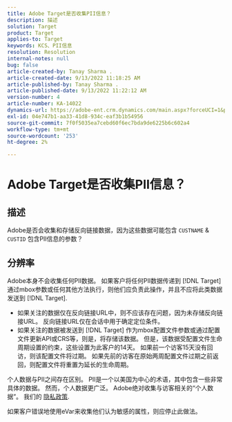 ```yaml
---
title: Adobe Target是否收集PII信息？
description: 描述
solution: Target
product: Target
applies-to: Target
keywords: KCS、PII信息
resolution: Resolution
internal-notes: null
bug: false
article-created-by: Tanay Sharma .
article-created-date: 9/13/2022 11:18:25 AM
article-published-by: Tanay Sharma .
article-published-date: 9/13/2022 11:22:12 AM
version-number: 4
article-number: KA-14022
dynamics-url: https://adobe-ent.crm.dynamics.com/main.aspx?forceUCI=1&pagetype=entityrecord&etn=knowledgearticle&id=a535a7c3-5533-ed11-9db1-002248086735
exl-id: 04e747b1-aa33-41d8-934c-eaf3b1b54956
source-git-commit: 7f0f5035ea7cebd60f6ec7bda9de6225b6c602a4
workflow-type: tm+mt
source-wordcount: '253'
ht-degree: 2%

---
```


# Adobe Target是否收集PII信息？

## 描述

Adobe是否会收集和存储反向链接数据，因为这些数据可能包含 `CUSTNAME` &amp; `CUSTID` 包含PII信息的参数？

## 分辨率




Adobe本身不会收集任何PII数据。 如果客户将任何PII数据传递到 [!DNL Target] 通过mbox参数或任何其他方法执行，则他们应负责此操作，并且不应将此类数据发送到 [!DNL Target].



- 如果关注的数据仅在反向链接URL中，则不应该存在问题，因为未存储反向链接URL。 反向链接URL仅在会话中用于确定定位条件。
- 如果关注的数据被发送到 [!DNL Target] 作为mbox配置文件参数或通过配置文件更新API或CRS等，则是，将存储该数据。 但是，该数据受配置文件生命周期设置的约束，这些设置为此客户的14天。 如果前一个访客15天没有回访，则该配置文件将过期。 如果先前的访客在原始两周配置文件过期之前返回，则配置文件将重置为延长的生命周期。


个人数据与PII之间存在区别。 PII是一个以美国为中心的术语，其中包含一些非常具体的数据。 然而，个人数据更广泛。 Adobe绝对收集与访客相关的“个人数据”。 我们的 [隐私政策](https://www.adobe.com/cn/privacy/marketing-cloud.html).



如果客户错误地使用eVar来收集他们认为敏感的属性，则应停止此做法。
